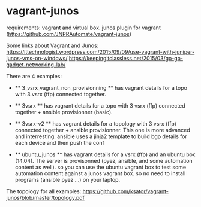 # vagrant-junos

requirements: vagrant and virtual box. junos plugin for vagrant (https://github.com/JNPRAutomate/vagrant-junos)

Some links about Vagrant and Junos:  
https://ittechnologist.wordpress.com/2015/09/09/use-vagrant-with-juniper-junos-vms-on-windows/
https://keepingitclassless.net/2015/03/go-go-gadget-networking-lab/

There are 4 examples: 

- ** 3_vsrx_vagrant_non_provisionning ** has vagrant details for a topo with 3 vsrx (ffp) connected together. 

- ** 3vsrx ** has vagrant details for a topo with 3 vsrx (ffp) connected together + ansible provisionner (basic).

- ** 3vsrx-v2 ** has vagrant details for a topology with 3 vsrx (ffp) connected together + ansible provisionner. This one is more advanced and interresting: ansible uses a jinja2 template to build bgp details for each device and then push the conf

- ** ubuntu_junos ** has vagrant details for a vsrx (ffp) and an ubuntu box (14.04). The server is provisonned (pyez, ansible, and some automation content as well). so you can use the ubuntu vagrant box to test some automation content against a junos vagrant box.  so no need to install programs (ansible pyez ...) on your laptop.  

The topology for all examples: https://github.com/ksator/vagrant-junos/blob/master/topology.pdf



